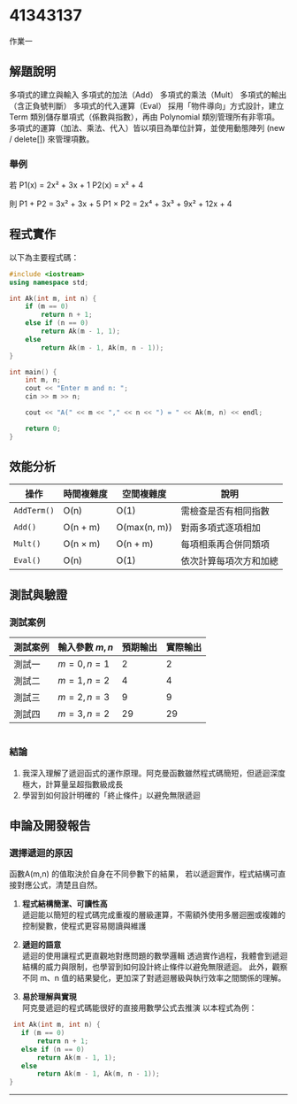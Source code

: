 
# 41343137

作業一

## 解題說明

多項式的建立與輸入
多項式的加法（Add）
多項式的乘法（Mult）
多項式的輸出（含正負號判斷）
多項式的代入運算（Eval）
採用「物件導向」方式設計，建立 Term 類別儲存單項式（係數與指數），再由 Polynomial 類別管理所有非零項。
多項式的運算（加法、乘法、代入）皆以項目為單位計算，並使用動態陣列 (new / delete[]) 來管理項數。
### 舉例

若
P1(x) = 2x² + 3x + 1
P2(x) = x² + 4

則
P1 + P2 = 3x² + 3x + 5
P1 × P2 = 2x⁴ + 3x³ + 9x² + 12x + 4
## 程式實作

以下為主要程式碼：

```cpp
#include <iostream>
using namespace std;

int Ak(int m, int n) {
    if (m == 0)
        return n + 1;
    else if (n == 0)
        return Ak(m - 1, 1);
    else
        return Ak(m - 1, Ak(m, n - 1));
}

int main() {
    int m, n;
    cout << "Enter m and n: ";
    cin >> m >> n;

    cout << "A(" << m << "," << n << ") = " << Ak(m, n) << endl;

    return 0;
}

```

## 效能分析

| 操作          | 時間複雜度    | 空間複雜度        | 說明          |
| ----------- | -------- | ------------ | ----------- |
| `AddTerm()` | O(n)     | O(1)         | 需檢查是否有相同指數  |
| `Add()`     | O(n + m) | O(max(n, m)) | 對兩多項式逐項相加   |
| `Mult()`    | O(n × m) | O(n + m)     | 每項相乘再合併同類項  |
| `Eval()`    | O(n)     | O(1)         | 依次計算每項次方和加總 |


## 測試與驗證

### 測試案例

| 測試案例 | 輸入參數 $m,n$ | 預期輸出 | 實際輸出 |
|----------|--------------|----------|----------|
| 測試一   | $m=0,n=1$      | 2        | 2      |
| 測試二   | $m=1,n=2$      | 4        | 4       |
| 測試三   | $m=2,n=3$      | 9        | 9        |
| 測試四   | $m=3,n=2$      | 29       | 29       |

```
```

### 結論

1. 我深入理解了遞迴函式的運作原理。阿克曼函數雖然程式碼簡短，但遞迴深度極大，計算量呈超指數級成長
2. 學習到如何設計明確的「終止條件」以避免無限遞迴
   

## 申論及開發報告

### 選擇遞迴的原因
函數A(m,n) 的值取決於自身在不同參數下的結果，
若以遞迴實作，程式結構可直接對應公式，清楚且自然。
1. **程式結構簡潔、可讀性高**  
遞迴能以簡短的程式碼完成重複的層級運算，不需額外使用多層迴圈或複雜的控制變數，使程式更容易閱讀與維護

2. **遞迴的語意**  
遞迴的使用讓程式更直觀地對應問題的數學邏輯
透過實作過程，我體會到遞迴結構的威力與限制，也學習到如何設計終止條件以避免無限遞迴。
此外，觀察不同 m、n 值的結果變化，更加深了對遞迴層級與執行效率之間關係的理解。

3. **易於理解與實現**  
   阿克曼遞迴的程式碼能很好的直接用數學公式去推演 
   以本程式為例：  
 ```cpp
  int Ak(int m, int n) {
    if (m == 0)
        return n + 1;
    else if (n == 0)
        return Ak(m - 1, 1);
    else
        return Ak(m - 1, Ak(m, n - 1));
}
   ```



















------------------------------------------------------------------------------------------------------------------------------------------------------------------


